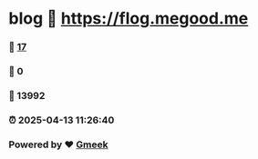 # blog :link: https://flog.megood.me 
### :page_facing_up: [17](https://flog.megood.me/tag.html) 
### :speech_balloon: 0 
### :hibiscus: 13992 
### :alarm_clock: 2025-04-13 11:26:40 
### Powered by :heart: [Gmeek](https://github.com/Meekdai/Gmeek)
